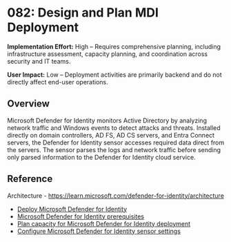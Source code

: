 # 082: Design and Plan MDI Deployment

**Implementation Effort:** High – Requires comprehensive planning, including infrastructure assessment, capacity planning, and coordination across security and IT teams.

**User Impact:** Low – Deployment activities are primarily backend and do not directly affect end-user operations.


## Overview
Microsoft Defender for Identity monitors Active Directory  by analyzing network traffic and Windows events to detect attacks and threats. Installed directly on domain controllers, AD FS, AD CS servers, and Entra Connect servers, the Defender for Identity sensor accesses required data direct from the servers. The sensor parses the logs and network traffic before sending only parsed information to the Defender for Identity cloud service.


## Reference
Architecture - https://learn.microsoft.com/defender-for-identity/architecture  
* [Deploy Microsoft Defender for Identity](https://learn.microsoft.com/defender-for-identity/deploy/deploy-defender-identity)  
* [Microsoft Defender for Identity prerequisites](https://learn.microsoft.com/defender-for-identity/deploy/prerequisites)
* [Plan capacity for Microsoft Defender for Identity deployment](https://learn.microsoft.com/defender-for-identity/deploy/capacity-planning)
* [Configure Microsoft Defender for Identity sensor settings](https://learn.microsoft.com/defender-for-identity/deploy/configure-sensor-settings)


